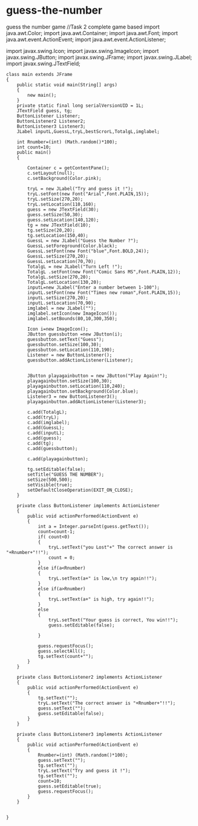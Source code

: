 # guess-the-number
guess the number game
//Task 2 complete game based
import java.awt.Color;
import java.awt.Container;
import java.awt.Font;
import java.awt.event.ActionEvent;
import java.awt.event.ActionListener;

import javax.swing.Icon;
import javax.swing.ImageIcon;
import javax.swing.JButton;
import javax.swing.JFrame;
import javax.swing.JLabel;
import javax.swing.JTextField;

    class main extends JFrame
    {
        public static void main(String[] args)
        {
            new main();
        }
        private static final long serialVersionUID = 1L;
        JTextField guess, tg;
        ButtonListener Listener;
        ButtonListener2 Listener2;
        ButtonListener3 Listener3;
        JLabel inputL,GuessL,tryL,bestScrorL,TotalgL,imglabel;

        int Rnumber=(int) (Math.random()*100);
        int count=10;
        public main()
        {

            Container c = getContentPane();
            c.setLayout(null);
            c.setBackground(Color.pink);

            tryL = new JLabel("Try and guess it !");
            tryL.setFont(new Font("Arial",Font.PLAIN,15));
            tryL.setSize(270,20);
            tryL.setLocation(110,160);
            guess = new JTextField(30);
            guess.setSize(50,30);
            guess.setLocation(140,120);
            tg = new JTextField(10);
            tg.setSize(20,20);
            tg.setLocation(150,40);
            GuessL = new JLabel("Guess the Number ?");
            GuessL.setForeground(Color.black);
            GuessL.setFont(new Font("blue",Font.BOLD,24));
            GuessL.setSize(270,20);
            GuessL.setLocation(70,70);
            TotalgL = new JLabel("Turn Left !");
            TotalgL .setFont(new Font("Comic Sans MS",Font.PLAIN,12));
            TotalgL.setSize(270,20);
            TotalgL.setLocation(130,20);
            inputL=new JLabel("Enter a number between 1-100");
            inputL.setFont(new Font("Times new roman",Font.PLAIN,15));
            inputL.setSize(270,20);
            inputL.setLocation(70,90);
            imglabel = new JLabel("");
            imglabel.setIcon(new ImageIcon());
            imglabel.setBounds(80,10,300,350);

            Icon i=new ImageIcon();
            JButton guessbutton =new JButton(i);
            guessbutton.setText("Guess");
            guessbutton.setSize(100,30);
            guessbutton.setLocation(110,190);
            Listener = new ButtonListener();
            guessbutton.addActionListener(Listener);


            JButton playagainbutton = new JButton("Play Again!");
            playagainbutton.setSize(100,30);
            playagainbutton.setLocation(110,240);
            playagainbutton.setBackground(Color.blue);
            Listener3 = new ButtonListener3();
            playagainbutton.addActionListener(Listener3);

            c.add(TotalgL);
            c.add(tryL);
            c.add(imglabel);
            c.add(GuessL);
            c.add(inputL);
            c.add(guess);
            c.add(tg);
            c.add(guessbutton);

            c.add(playagainbutton);

            tg.setEditable(false);
            setTitle("GUESS THE NUMBER");
            setSize(500,500);
            setVisible(true);
            setDefaultCloseOperation(EXIT_ON_CLOSE);
        }

        private class ButtonListener implements ActionListener
        {
            public void actionPerformed(ActionEvent e)
            {
                int a = Integer.parseInt(guess.getText());
                count=count-1;
                if( count<0)
                {
                    tryL.setText("you Lost"+" The correct answer is "+Rnumber+"!!");
                    count = 0;
                }
                else if(a<Rnumber)
                {
                    tryL.setText(a+" is low,\n try again!!");
                }
                else if(a>Rnumber)
                {
                    tryL.setText(a+" is high, try again!!");
                }
                else
                {
                    tryL.setText("Your guess is correct, You win!!");
                    guess.setEditable(false);

                }

                guess.requestFocus();
                guess.selectAll();
                tg.setText(count+"");
            }
        }

        private class ButtonListener2 implements ActionListener
        {
            public void actionPerformed(ActionEvent e)
            {
                tg.setText("");
                tryL.setText("The correct answer is "+Rnumber+"!!");
                guess.setText("");
                guess.setEditable(false);
            }
        }

        private class ButtonListener3 implements ActionListener
        {
            public void actionPerformed(ActionEvent e)
            {
                Rnumber=(int) (Math.random()*100);
                guess.setText("");
                tg.setText("");
                tryL.setText("Try and guess it !");
                tg.setText("");
                count=10;
                guess.setEditable(true);
                guess.requestFocus();
            }
        }


    }
